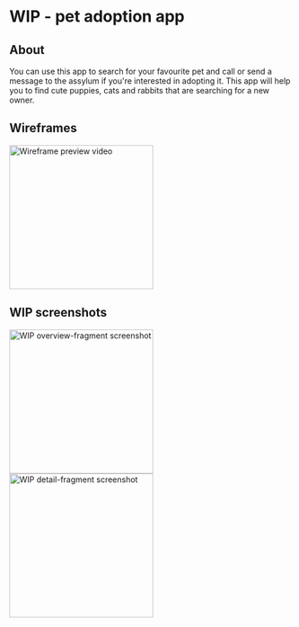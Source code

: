 # WIP - pet adoption app
## About
You can use this app to search for your favourite pet and call or send a message to the assylum if you're interested in adopting it. This app will help you to find cute puppies, cats and rabbits that are searching for a new owner.

## Wireframes
<img src="https://i.imgur.com/g1vp42f.gif" alt="Wireframe preview video" width="256"/>

## WIP screenshots
<img src="https://i.imgur.com/dSoq6VZ.jpg" alt="WIP overview-fragment screenshot" width="256"/>
<img src="https://i.imgur.com/TYP9Hr6.jpg" alt="WIP detail-fragment screenshot" width="256"/>
